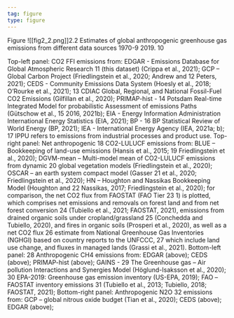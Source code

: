```yaml
---
tag: figure
type: figure
---
```

Figure ![[fig2_2.png]]2.2 Estimates of global anthropogenic greenhouse gas emissions from different data sources 1970-9 2019. 10


Top-left panel: CO2 FFI emissions from: EDGAR - Emissions Database for Global Atmospheric Research 11 (this dataset) (Crippa et al., 2021); GCP – Global Carbon Project (Friedlingstein et al., 2020; Andrew and 12 Peters, 2021); CEDS - Community Emissions Data System (Hoesly et al., 2018; O’Rourke et al., 2021); 13 CDIAC Global, Regional, and National Fossil-Fuel CO2 Emissions (Gilfillan et al., 2020); PRIMAP-hist - 14 Potsdam Real-time Integrated Model for probabilistic Assessment of emissions Paths (Gütschow et al., 15 2016, 2021b); EIA - Energy Information Administration International Energy Statistics (EIA, 2021); BP - 16 BP Statistical Review of World Energy (BP, 2021); IEA - International Energy Agency (IEA, 2021a; b); 17 IPPU refers to emissions from industrial processes and product use. Top-right panel: Net anthropogenic 18 CO2-LULUCF emissions from: BLUE – Bookkeeping of land-use emissions (Hansis et al., 2015; 19 Friedlingstein et al., 2020); DGVM-mean – Multi-model mean of CO2-LULUCF emissions from dynamic 20 global vegetation models (Friedlingstein et al., 2020); OSCAR – an earth system compact model (Gasser 21 et al., 2020; Friedlingstein et al., 2020); HN – Houghton and Nassikas Bookkeeping Model (Houghton and 22 Nassikas, 2017; Friedlingstein et al., 2020); for comparison, the net CO2 flux from FAOSTAT (FAO Tier 23 1) is plotted, which comprises net emissions and removals on forest land and from net forest conversion 24 (Tubiello et al., 2021; FAOSTAT, 2021), emissions from drained organic soils under cropland/grassland 25 (Conchedda and Tubiello, 2020), and fires in organic soils (Prosperi et al., 2020), as well as a net CO2 flux 26 estimate from National Greenhouse Gas Inventories (NGHGI) based on country reports to the UNFCCC, 27 which include land use change, and fluxes in managed lands (Grassi et al., 2021). Bottom-left panel: 28 Anthropogenic CH4 emissions from: EDGAR (above); CEDS (above); PRIMAP-hist (above); GAINS - 29 The Greenhouse gas – Air pollution Interactions and Synergies Model (Höglund-Isaksson et al., 2020); 30 EPA-2019: Greenhouse gas emission inventory (US-EPA, 2019); FAO –FAOSTAT inventory emissions 31 (Tubiello et al., 2013; Tubiello, 2018; FAOSTAT, 2021); Bottom-right panel: Anthropogenic N2O 32 emissions from: GCP – global nitrous oxide budget (Tian et al., 2020); CEDS (above); EDGAR (above);